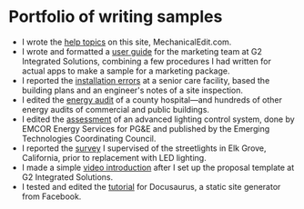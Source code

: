 # Portfolio of writing&nbsp;samples

- I wrote the [help topics](https://www.mechanicaledit.com/) on this site, MechanicalEdit.com.
- I wrote and formatted a [user guide](https://www.mechanicaledit.com/samples/Jay%20Martin%2C%20Sample%20User%20Guide%2C%20Demo%20App.pdf) for the marketing team at G2 Integrated Solutions, combining a few procedures I had written for actual apps to make a sample for a marketing package.
- I reported the [installation errors](https://www.mechanicaledit.com/samples/Jay%20Martin%2C%20Sample%20Report%2C%20Lighting%20Problems.pdf) at a senior care facility, based the building plans and an engineer's notes of a site inspection.
- I edited the [energy audit](https://www.mechanicaledit.com/samples/Jay%20Martin%2C%20Sample%20Report%2C%20Energy%20Audit.pdf) of a county hospital&mdash;and hundreds of other energy audits of commercial and public buildings.
- I edited the [assessment](https://www.mechanicaledit.com/samples/ET12PGE1031%20ALCS%20in%20an%20Office%20Bldg.pdf) of an advanced lighting control system, done by EMCOR Energy Services for PG&E and published by the Emerging Technologies Coordinating Council.
- I reported the [survey](https://www.mechanicaledit.com/samples/Jay%20Martin%2C%20Sample%20Report%2C%20Streetlight%20Inventory.pdf) I supervised of the streetlights in Elk Grove, California, prior to replacement with LED lighting.
- I made a simple [video introduction](https://www.mechanicaledit.com/samples/Jay%20Martin%2C%20Sample%20Video%2C%20Template%20Intro.mp4) after I set up the proposal template at G2 Integrated Solutions. 
- I tested and edited the [tutorial](https://web.archive.org/web/20190806204143/https://docusaurus.io/docs/en/next/tutorial-setup) for Docusaurus, a static site generator from Facebook.
